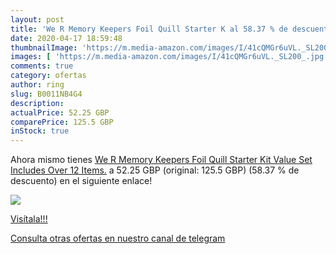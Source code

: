 ```yaml
---
layout: post
title: 'We R Memory Keepers Foil Quill Starter K al 58.37 % de descuento'
date: 2020-04-17 18:59:48
thumbnailImage: 'https://m.media-amazon.com/images/I/41cQMGr6uVL._SL200_.jpg'
images: [ 'https://m.media-amazon.com/images/I/41cQMGr6uVL._SL200_.jpg' ]
comments: true
category: ofertas
author: ring
slug: B0011NB4G4
description:
actualPrice: 52.25 GBP
comparePrice: 125.5 GBP
inStock: true
---
```


Ahora mismo tienes [We R Memory Keepers Foil Quill Starter Kit  Value Set Includes Over 12 Items.](https://www.amazon.com/dp/B0011NB4G4/?tag=redken08-20) a 52.25 GBP (original: 125.5 GBP) (58.37 %  de descuento) en el siguiente enlace!

[![](https://m.media-amazon.com/images/I/41cQMGr6uVL._SL200_.jpg)](https://www.amazon.com/dp/B0011NB4G4/?tag=redken08-20)

[Visítala!!!](https://www.amazon.com/dp/B0011NB4G4/?tag=redken08-20)

[Consulta otras ofertas en nuestro canal de telegram](https://t.me/s/ofertas25)
